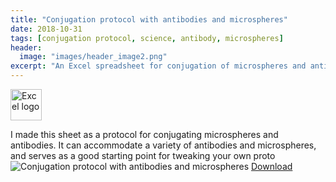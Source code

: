```yaml
---
title: "Conjugation protocol with antibodies and microspheres"
date: 2018-10-31
tags: [conjugation protocol, science, antibody, microspheres]
header:
  image: "images/header_image2.png"
excerpt: "An Excel spreadsheet for conjugation of microspheres and antibodies"
---
```

<img src="{{ site.url }}{{site.baseurl }}/images/Excellogo.png" alt="Excel logo" width="50"/>

I made this sheet as a protocol for conjugating microspheres and antibodies. It can accommodate a variety of antibodies and microspheres, and serves as a good starting point for tweaking your own proto
<img src="{{ site.url }}{{site.baseurl }}/images/science/conjugation_protocol_with_antibodies_and_microspheres.png" alt="Conjugation protocol with antibodies and microspheres">
[Download](https://github.com/scotttmoen/Science)

